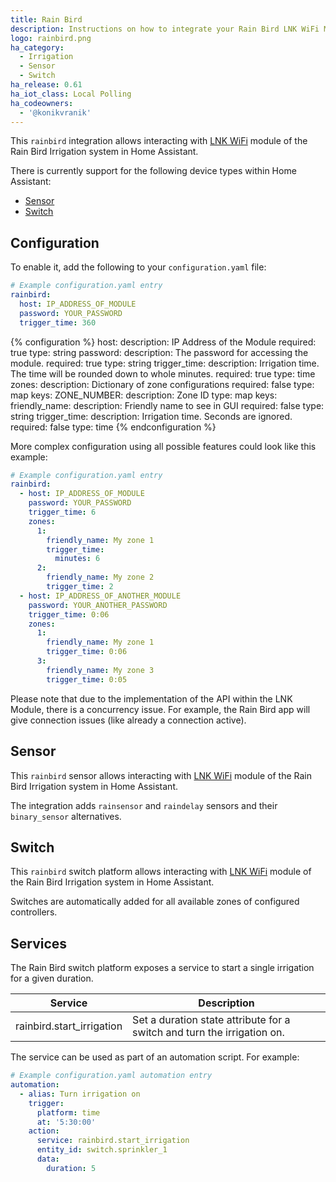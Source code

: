 ```yaml
---
title: Rain Bird
description: Instructions on how to integrate your Rain Bird LNK WiFi Module within Home Assistant.
logo: rainbird.png
ha_category:
  - Irrigation
  - Sensor
  - Switch
ha_release: 0.61
ha_iot_class: Local Polling
ha_codeowners:
  - '@konikvranik'
---
```


This `rainbird` integration allows interacting with [LNK WiFi](https://www.rainbird.com/products/lnk-wifi-module) module of the Rain Bird Irrigation system in Home Assistant.

There is currently support for the following device types within Home Assistant:

- [Sensor](#sensor)
- [Switch](#switch)

## Configuration

To enable it, add the following to your `configuration.yaml` file:

```yaml
# Example configuration.yaml entry
rainbird:
  host: IP_ADDRESS_OF_MODULE
  password: YOUR_PASSWORD
  trigger_time: 360

```

{% configuration %}
host:
  description: IP Address of the Module
  required: true
  type: string
password:
  description: The password for accessing the module.
  required: true
  type: string
trigger_time:
  description: Irrigation time. The time will be rounded down to whole minutes.
  required: true
  type: time
zones:
  description: Dictionary of zone configurations
  required: false
  type: map
  keys:
    ZONE_NUMBER:
      description: Zone ID
      type: map
      keys:
        friendly_name:
          description: Friendly name to see in GUI
          required: false
          type: string
        trigger_time:
          description: Irrigation time. Seconds are ignored.
          required: false
          type: time
{% endconfiguration %}


More complex configuration using all possible features could look like this example:
```yaml
# Example configuration.yaml entry
rainbird:
  - host: IP_ADDRESS_OF_MODULE
    password: YOUR_PASSWORD
    trigger_time: 6
    zones:
      1:
        friendly_name: My zone 1
        trigger_time:
          minutes: 6
      2:
        friendly_name: My zone 2
        trigger_time: 2
  - host: IP_ADDRESS_OF_ANOTHER_MODULE
    password: YOUR_ANOTHER_PASSWORD
    trigger_time: 0:06
    zones:
      1:
        friendly_name: My zone 1
        trigger_time: 0:06
      3:
        friendly_name: My zone 3
        trigger_time: 0:05
```
<div class='note'>
Please note that due to the implementation of the API within the LNK Module, there is a concurrency issue. For example, the Rain Bird app will give connection issues (like already a connection active).
</div>

## Sensor

This `rainbird` sensor allows interacting with [LNK WiFi](https://www.rainbird.com/products/lnk-wifi-module) module of the Rain Bird Irrigation system in Home Assistant.

The integration adds `rainsensor` and `raindelay` sensors and their `binary_sensor` alternatives.

## Switch

This `rainbird` switch platform allows interacting with [LNK WiFi](https://www.rainbird.com/products/lnk-wifi-module) module of the Rain Bird Irrigation system in Home Assistant.

Switches are automatically added for all available zones of configured controllers.

## Services

The Rain Bird switch platform exposes a service to start a single irrigation for a given duration.

| Service | Description |
| ------- | ----------- |
| rainbird.start_irrigation | Set a duration state attribute for a switch and turn the irrigation on.|

The service can be used as part of an automation script. For example:

```yaml
# Example configuration.yaml automation entry
automation:
  - alias: Turn irrigation on
    trigger:
      platform: time
      at: '5:30:00'
    action:
      service: rainbird.start_irrigation
      entity_id: switch.sprinkler_1
      data:
        duration: 5
```
